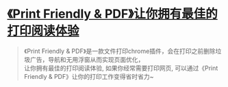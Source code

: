 # [《Print Friendly & PDF》让你拥有最佳的打印阅读体验](https://www.v2fy.com/p/035_print_friendly_and_pdf/)

>《Print Friendly & PDF》是一款文件打印chrome插件，会在打印之前删除垃圾广告，导航和无用浮窗从而实现页面优化，    
> 让你拥有最佳的打印阅读体验, 如果你经常需要打印网页, 可以通过《Print Friendly & PDF》让你的打印工作变得省时省力~    